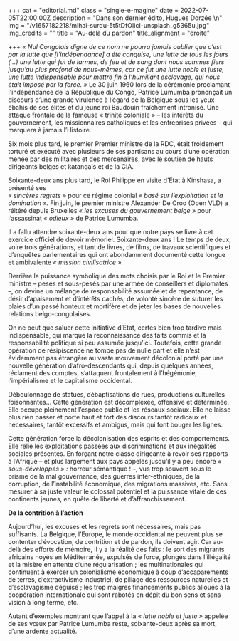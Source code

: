 +++
cat = "editorial.md"
class = "single-e-magine"
date = 2022-07-05T22:00:00Z
description = "Dans son dernier édito, Hugues Dorzée \n"
img = "/v1657182218/mihai-surdu-5t5tDfOIicI-unsplash_g5365u.jpg"
img_credits = ""
title = "Au-delà du pardon"
title_alignment = "droite"

+++
_« Nul Congolais digne de ce nom ne pourra jamais oublier que c’est par la lutte que \[l’indépendance\] a été conquise, une lutte de tous les jours (…) une lutte qui fut de larmes, de feu et de sang dont nous sommes fiers jusqu’au plus profond de nous-mêmes, car ce fut une lutte noble et juste, une lutte indispensable pour mettre fin à l’humiliant esclavage, qui nous était imposé par la force. »_ Le 30 juin 1960 lors de la cérémonie proclamant l'indépendance de la République du Congo, Patrice Lumumba prononçait un discours d’une grande virulence à l’égard de la Belgique sous les yeux ébahis de ses élites et du jeune roi Baudouin fraîchement intronisé. Une attaque frontale de la fameuse « trinité coloniale » – les intérêts du gouvernement, les missionnaires catholiques et les entreprises privées – qui marquera à jamais l’Histoire.

Six mois plus tard, le premier Premier ministre de la RDC, était froidement torturé et exécuté avec plusieurs de ses partisans au cours d’une opération menée par des militaires et des mercenaires, avec le soutien de hauts dirigeants belges et katangais et de la CIA.

Soixante-deux ans plus tard, le Roi Philippe en visite d’Etat à Kinshasa, a présenté ses  
 _« sincères regrets »_ pour ce régime colonial _« basé sur l’exploitation et la domination »._ Fin juin, le premier ministre Alexander De Croo (Open VLD) a réitéré depuis Bruxelles « _les excuses du gouvernement belge »_ pour l’assassinat _« odieux »_ de Patrice Lumumba.

Il a fallu attendre soixante-deux ans pour que notre pays se livre à cet exercice officiel de devoir mémoriel. Soixante-deux ans ! Le temps de deux, voire trois générations, et tant de livres, de films, de travaux scientifiques et d’enquêtes parlementaires qui ont abondamment documenté cette longue et ambivalente _« mission civilisatrice »._

Derrière la puissance symbolique des mots choisis par le Roi et le Premier ministre – pesés et sous-pesés par une armée de conseillers et diplomates –, on devine un mélange de responsabilité assumée et de repentance, de désir d’apaisement et d’intérêts cachés, de volonté sincère de suturer les plaies d’un passé honteux et mortifère et de jeter les bases de nouvelles relations belgo-congolaises.

On ne peut que saluer cette initiative d’Etat, certes bien trop tardive mais indispensable, qui marque la reconnaissance des faits commis et la responsabilité politique si peu assumée jusqu’ici. Toutefois, cette grande opération de résipiscence ne tombe pas de nulle part et elle n’est évidemment pas étrangère au vaste mouvement décolonial porté par une nouvelle génération d’afro-descendants qui, depuis quelques années, réclament des comptes, s’attaquent frontalement à l’hégémonie, l’impérialisme et le capitalisme occidental.

Déboulonnage de statues, débaptisations de rues, productions culturelles foisonnantes… Cette génération est décomplexée, offensive et déterminée. Elle occupe pleinement l’espace public et les réseaux sociaux. Elle ne laisse plus rien passer et porte haut et fort des discours tantôt radicaux et nécessaires, tantôt excessifs et ambigus, mais qui font bouger les lignes.

Cette génération force la décolonisation des esprits et des comportements. Elle relie les exploitations passées aux discriminations et aux inégalités sociales présentes. En forçant notre classe dirigeante à revoir ses rapports à l’Afrique – et plus largement aux pays appelés jusqu’il y a peu encore _« sous-développés » :_ horreur sémantique ! –, vus trop souvent sous le prisme de la mal gouvernance, des guerres inter-ethniques, de la corruption, de l’instabilité économique, des migrations massives, etc. Sans mesurer à sa juste valeur le colossal potentiel et la puissance vitale de ces continents jeunes, en quête de liberté et d’affranchissement.

**De la contrition à l’action**

Aujourd’hui, les excuses et les regrets sont nécessaires, mais pas suffisants. La Belgique, l’Europe, le monde occidental ne peuvent plus se contenter d’évocation, de contrition et de pardon, ils doivent agir. Car au-delà des efforts de mémoire, il y a la réalité des faits : le sort des migrants africains noyés en Méditerranée, expulsés de force, plongés dans l’illégalité et la misère en attente d’une régularisation ; les multinationales qui continuent à exercer un colonialisme économique à coup d’accaparements de terres, d’extractivisme industriel, de pillage des ressources naturelles et d’esclavagisme déguisé ; les trop maigres financements publics alloués à la coopération internationale qui sont rabotés en dépit du bon sens et sans vision à long terme, etc.

Autant d’exemples montrant que l’appel à la _« lutte_ _noble et juste »_ appelée de ses vœux par Patrice Lumumba reste, soixante-deux après sa mort, d’une ardente actualité.
